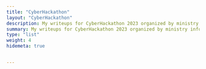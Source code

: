 ```yaml
---
title: "CyberHackathon"
layout: "CyberHackathon"
description: My writeups for CyberHackathon 2023 organized by ministry information technology, Government of Pakistan.
summary: My writeups for CyberHackathon 2023 organized by ministry information technology, Government of Pakistan.
type: "list"
weight: 4
hidemeta: true


---
```



